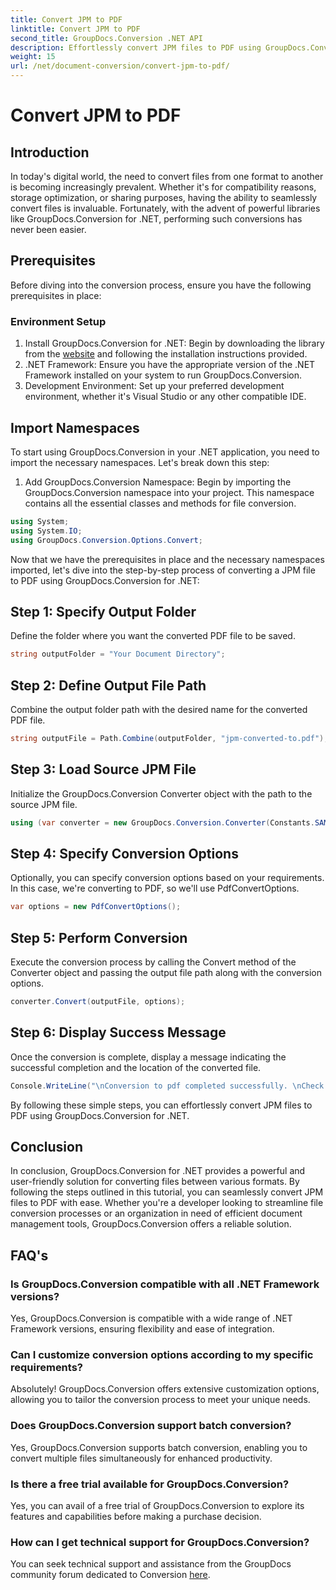 ```yaml
---
title: Convert JPM to PDF
linktitle: Convert JPM to PDF
second_title: GroupDocs.Conversion .NET API
description: Effortlessly convert JPM files to PDF using GroupDocs.Conversion for .NET. Streamline your file conversion processes with ease.
weight: 15
url: /net/document-conversion/convert-jpm-to-pdf/
---
```


# Convert JPM to PDF

## Introduction
In today's digital world, the need to convert files from one format to another is becoming increasingly prevalent. Whether it's for compatibility reasons, storage optimization, or sharing purposes, having the ability to seamlessly convert files is invaluable. Fortunately, with the advent of powerful libraries like GroupDocs.Conversion for .NET, performing such conversions has never been easier.
## Prerequisites
Before diving into the conversion process, ensure you have the following prerequisites in place:
### Environment Setup
1. Install GroupDocs.Conversion for .NET: Begin by downloading the library from the [website](https://releases.groupdocs.com/conversion/net/) and following the installation instructions provided.
2. .NET Framework: Ensure you have the appropriate version of the .NET Framework installed on your system to run GroupDocs.Conversion.
3. Development Environment: Set up your preferred development environment, whether it's Visual Studio or any other compatible IDE.

## Import Namespaces
To start using GroupDocs.Conversion in your .NET application, you need to import the necessary namespaces. Let's break down this step:

1. Add GroupDocs.Conversion Namespace: Begin by importing the GroupDocs.Conversion namespace into your project. This namespace contains all the essential classes and methods for file conversion.
```csharp
using System;
using System.IO;
using GroupDocs.Conversion.Options.Convert;
```

Now that we have the prerequisites in place and the necessary namespaces imported, let's dive into the step-by-step process of converting a JPM file to PDF using GroupDocs.Conversion for .NET:

## Step 1: Specify Output Folder
Define the folder where you want the converted PDF file to be saved.
```csharp
string outputFolder = "Your Document Directory";
```
## Step 2: Define Output File Path
Combine the output folder path with the desired name for the converted PDF file.
```csharp
string outputFile = Path.Combine(outputFolder, "jpm-converted-to.pdf");
```
## Step 3: Load Source JPM File
Initialize the GroupDocs.Conversion Converter object with the path to the source JPM file.
```csharp
using (var converter = new GroupDocs.Conversion.Converter(Constants.SAMPLE_JPM))
```
## Step 4: Specify Conversion Options
Optionally, you can specify conversion options based on your requirements. In this case, we're converting to PDF, so we'll use PdfConvertOptions.
```csharp
var options = new PdfConvertOptions();
```
## Step 5: Perform Conversion
Execute the conversion process by calling the Convert method of the Converter object and passing the output file path along with the conversion options.
```csharp
converter.Convert(outputFile, options);
```
## Step 6: Display Success Message
Once the conversion is complete, display a message indicating the successful completion and the location of the converted file.
```csharp
Console.WriteLine("\nConversion to pdf completed successfully. \nCheck output in {0}", outputFolder);
```
By following these simple steps, you can effortlessly convert JPM files to PDF using GroupDocs.Conversion for .NET.

## Conclusion
In conclusion, GroupDocs.Conversion for .NET provides a powerful and user-friendly solution for converting files between various formats. By following the steps outlined in this tutorial, you can seamlessly convert JPM files to PDF with ease. Whether you're a developer looking to streamline file conversion processes or an organization in need of efficient document management tools, GroupDocs.Conversion offers a reliable solution.
## FAQ's
### Is GroupDocs.Conversion compatible with all .NET Framework versions?
Yes, GroupDocs.Conversion is compatible with a wide range of .NET Framework versions, ensuring flexibility and ease of integration.
### Can I customize conversion options according to my specific requirements?
Absolutely! GroupDocs.Conversion offers extensive customization options, allowing you to tailor the conversion process to meet your unique needs.
### Does GroupDocs.Conversion support batch conversion?
Yes, GroupDocs.Conversion supports batch conversion, enabling you to convert multiple files simultaneously for enhanced productivity.
### Is there a free trial available for GroupDocs.Conversion?
Yes, you can avail of a free trial of GroupDocs.Conversion to explore its features and capabilities before making a purchase decision.
### How can I get technical support for GroupDocs.Conversion?
You can seek technical support and assistance from the GroupDocs community forum dedicated to Conversion [here](https://forum.groupdocs.com/c/conversion/11).
